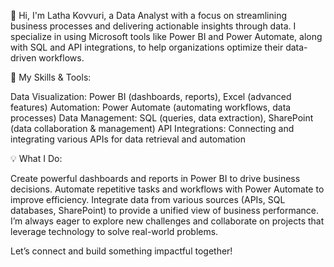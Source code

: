 👋 Hi, I'm Latha Kovvuri, a Data Analyst with a focus on streamlining business processes and delivering actionable insights through data. I specialize in using Microsoft tools like Power BI and Power Automate, along with SQL and API integrations, to help organizations optimize their data-driven workflows.

🔧 My Skills & Tools:

Data Visualization: Power BI (dashboards, reports), Excel (advanced features)
Automation: Power Automate (automating workflows, data processes)
Data Management: SQL (queries, data extraction), SharePoint (data collaboration & management)
API Integrations: Connecting and integrating various APIs for data retrieval and automation

💡 What I Do:

Create powerful dashboards and reports in Power BI to drive business decisions.
Automate repetitive tasks and workflows with Power Automate to improve efficiency.
Integrate data from various sources (APIs, SQL databases, SharePoint) to provide a unified view of business performance.
I’m always eager to explore new challenges and collaborate on projects that leverage technology to solve real-world problems.

Let’s connect and build something impactful together!
